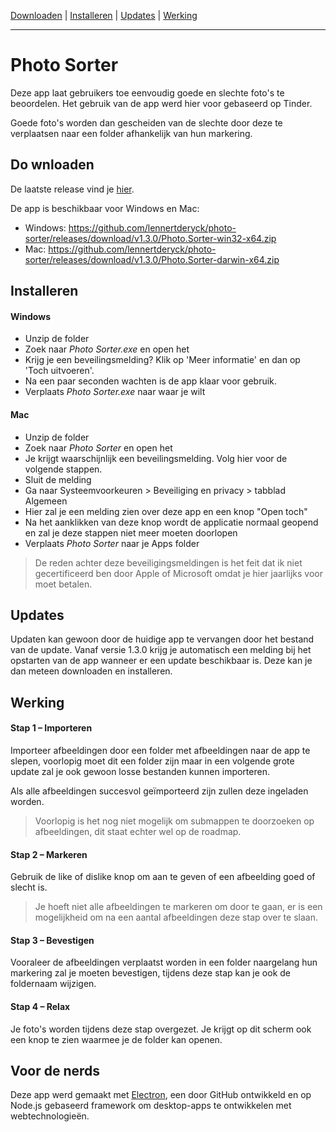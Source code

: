 [Downloaden](#downloaden) | [Installeren](#installeren) | [Updates](#updates) | [Werking](#werking)

---

# Photo Sorter
Deze app laat gebruikers toe eenvoudig goede en slechte foto's te beoordelen. Het gebruik van de app werd hier voor gebaseerd op Tinder.

Goede foto's worden dan gescheiden van de slechte door deze te verplaatsen naar een folder afhankelijk van hun markering.

## Do wnloaden
De laatste release vind je [hier](https://github.com/lennertderyck/photo-sorter/releases/latest).

De app is beschikbaar voor Windows en Mac:
- Windows: https://github.com/lennertderyck/photo-sorter/releases/download/v1.3.0/Photo.Sorter-win32-x64.zip
- Mac: https://github.com/lennertderyck/photo-sorter/releases/download/v1.3.0/Photo.Sorter-darwin-x64.zip

## Installeren
#### Windows
- Unzip de folder
- Zoek naar *Photo Sorter.exe* en open het
- Krijg je een beveilingsmelding? Klik op 'Meer informatie' en dan op 'Toch uitvoeren'.
- Na een paar seconden wachten is de app klaar voor gebruik.
- Verplaats *Photo Sorter.exe* naar waar je wilt

#### Mac
- Unzip de folder
- Zoek naar *Photo Sorter* en open het
- Je krijgt waarschijnlijk een beveilingsmelding. Volg hier voor de volgende stappen.
- Sluit de melding
- Ga naar Systeemvoorkeuren > Beveiliging en privacy > tabblad Algemeen
- Hier zal je een melding zien over deze app en een knop "Open toch"
- Na het aanklikken van deze knop wordt de applicatie normaal geopend en zal je deze stappen niet meer moeten doorlopen
- Verplaats *Photo Sorter* naar je Apps folder

> De reden achter deze beveiligingsmeldingen is het feit dat ik niet gecertificeerd ben door Apple of Microsoft omdat je hier jaarlijks voor moet betalen.

## Updates
Updaten kan gewoon door de huidige app te vervangen door het bestand van de update. Vanaf versie 1.3.0 krijg je automatisch een melding bij het opstarten van de app wanneer er een update beschikbaar is. Deze kan je dan meteen downloaden en installeren.

## Werking
#### Stap 1 – Importeren
Importeer afbeeldingen door een folder met afbeeldingen naar de app te slepen, voorlopig moet dit een folder zijn maar in een volgende grote update zal je ook gewoon losse bestanden kunnen importeren.

Als alle afbeeldingen succesvol geïmporteerd zijn zullen deze ingeladen worden.

> Voorlopig is het nog niet mogelijk om submappen te doorzoeken op afbeeldingen, dit staat echter wel op de roadmap.

#### Stap 2 – Markeren
Gebruik de like of dislike knop om aan te geven of een afbeelding goed of slecht is.

> Je hoeft niet alle afbeeldingen te markeren om door te gaan, er is een mogelijkheid om na een aantal afbeeldingen deze stap over te slaan.

#### Stap 3 – Bevestigen
Vooraleer de afbeeldingen verplaatst worden in een folder naargelang hun markering zal je moeten bevestigen, tijdens deze stap kan je ook de foldernaam wijzigen.

#### Stap 4 – Relax
Je foto's worden tijdens deze stap overgezet. Je krijgt op dit scherm ook een knop te zien waarmee je de folder kan openen.

## Voor de nerds
Deze app werd gemaakt met [Electron](https://www.electronjs.org/), een door GitHub ontwikkeld en op Node.js gebaseerd framework om desktop-apps te ontwikkelen met webtechnologieën.

